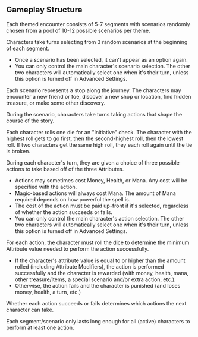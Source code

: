 ## Gameplay Structure

Each themed encounter consists of 5-7 segments with scenarios randomly chosen from a pool of 10-12 possible scenarios per theme.

Characters take turns selecting from 3 random scenarios at the beginning of each segment.
* Once a scenario has been selected, it can't appear as an option again.
* You can only control the main character's scenario selection. The other two characters will automatically select one when it's their turn, unless this option is turned off in Advanced Settings.

Each scenario represents a stop along the journey. The characters may encounter a new friend or foe, discover a new shop or location, find hidden treasure, or make some other discovery.

During the scenario, characters take turns taking actions that shape the course of the story.

Each character rolls one die for an "Initiative" check. The character with the highest roll gets to go first, then the second-highest roll, then the lowest roll. If two characters get the same high roll, they each roll again until the tie is broken.

During each character's turn, they are given a choice of three possible actions to take based off of the three Attributes.
* Actions may sometimes cost Money, Health, or Mana. Any cost will be specified with the action.
* Magic-based actions will always cost Mana. The amount of Mana required depends on how powerful the spell is.
* The cost of the action must be paid up-front if it's selected, regardless of whether the action succeeds or fails.
* You can only control the main character's action selection. The other two characters will automatically select one when it's their turn, unless this option is turned off in Advanced Settings.

For each action, the character must roll the dice to determine the minimum Attribute value needed to perform the action successfully.
* If the character's attribute value is equal to or higher than the amount rolled (including Attribute Modifiers), the action is performed successfully and the character is rewarded (with money, health, mana, other treasure/items, a special scenario and/or extra action, etc.).
* Otherwise, the action fails and the character is punished (and loses money, health, a turn, etc.)

Whether each action succeeds or fails determines which actions the next character can take.

Each segment/scenario only lasts long enough for all (active) characters to perform at least one action.
